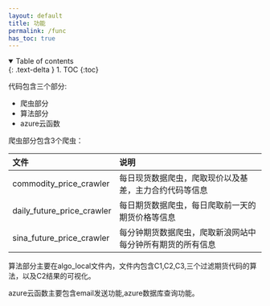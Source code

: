 ```yaml
---
layout: default
title: 功能
permalink: /func
has_toc: true
---
```

<details open markdown="block">
  <summary>
    Table of contents
  </summary>
  {: .text-delta }
1. TOC
{:toc}
</details>

代码包含三个部分:

- 爬虫部分
- 算法部分
- azure云函数

爬虫部分包含3个爬虫：

| 文件 | 说明 |
|:--|:--|
| commodity_price_crawler  | 每日现货数据爬虫，爬取现价以及基差，主力合约代码等信息  |
| daily_future_price_crawler  | 每日期货数据爬虫，每日爬取前一天的期货价格等信息  |
| sina_future_price_crawler  | 每分钟期货数据爬虫，爬取新浪网站中每分钟所有期货的所有信息 |

算法部分主要在algo_local文件内，文件内包含C1,C2,C3,三个过滤期货代码的算法，以及C2结果的可视化。

azure云函数主要包含email发送功能,azure数据库查询功能。